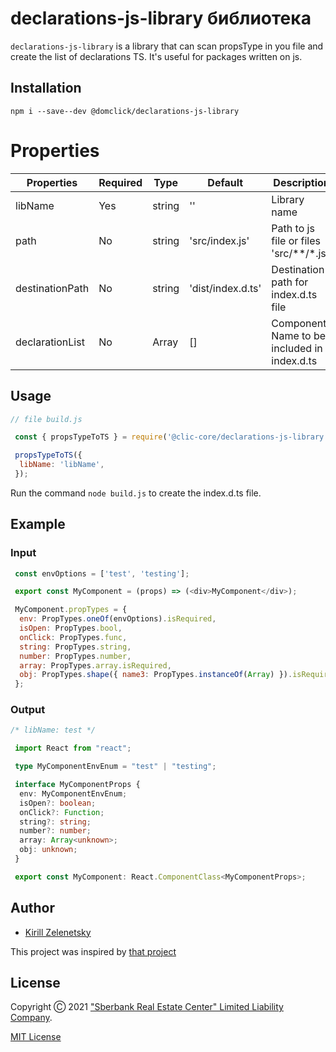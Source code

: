 # declarations-js-library библиотека

`declarations-js-library` is a library that can scan propsType in you file and create 
the list of declarations TS. It's useful for packages written on js.

## Installation

`npm i --save--dev @domclick/declarations-js-library`

# Properties

| Properties             | Required | Type                        | Default                                                  | Description                                                            |
|------------------------|----------|-----------------------------|----------------------------------------------------------|------------------------------------------------------------------------|
| libName                | Yes      | string                      | ''                                                       | Library name                                                           |
| path                   | No       | string                      | 'src/index.js'                                           | Path to js file or files 'src/**/*.js'                                 |
| destinationPath        | No       | string                      | 'dist/index.d.ts'                                        | Destination path for index.d.ts file                                       |
| declarationList        | No       | Array<string>               | []                                                       | Components Name to be included in index.d.ts                           |



## Usage
    
```js
// file build.js 

 const { propsTypeToTS } = require('@clic-core/declarations-js-library');

 propsTypeToTS({
  libName: 'libName',
 });
```

Run the command `node build.js` to create the index.d.ts file.

## Example

### Input
```js
 const envOptions = ['test', 'testing'];

 export const MyComponent = (props) => (<div>MyComponent</div>);

 MyComponent.propTypes = {
  env: PropTypes.oneOf(envOptions).isRequired,
  isOpen: PropTypes.bool,
  onClick: PropTypes.func,
  string: PropTypes.string,
  number: PropTypes.number,
  array: PropTypes.array.isRequired,
  obj: PropTypes.shape({ name3: PropTypes.instanceOf(Array) }).isRequired,
 };
```

### Output
```ts
/* libName: test */

 import React from "react";

 type MyComponentEnvEnum = "test" | "testing";

 interface MyComponentProps {
  env: MyComponentEnvEnum;
  isOpen?: boolean;
  onClick?: Function;
  string?: string;
  number?: number;
  array: Array<unknown>;
  obj: unknown;
 }

 export const MyComponent: React.ComponentClass<MyComponentProps>;
```

## Author
- [Kirill Zelenetsky](https://github.com/kirill375)

This project was inspired by [that project](https://github.com/jcenturion/proptypes-to-ts-declarations)


## License
Copyright Ⓒ 2021
["Sberbank Real Estate Center" Limited Liability Company](https://domclick.ru/).

[MIT License](./LICENSE.md)
